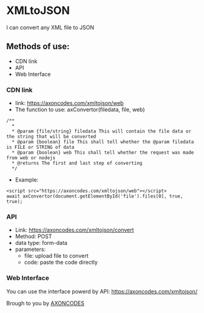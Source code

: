 # XMLtoJSON
I can convert any XML file to JSON

## Methods of use:
 - CDN link
 - API
 - Web Interface

### CDN link
 - link: https://axoncodes.com/xmltojson/web
 - The function to use: axConvertor(filedata, file, web)
 ```
 /**
   * 
   * @param {file/string} filedata This will contain the file data or the string that will be converted
   * @param {boolean} file This shall tell whether the @param filedata is FILE or STRING of data 
   * @param {boolean} web This shall tell whether the request was made from web or nodejs 
   * @returns The first and last step of converting
   */
 ```
 - Example:
 ```
 <script src="https://axoncodes.com/xmltojson/web"></script>
 await axConvertor(document.getElementById('file').files[0], true, true);
 ```

### API
- Link: https://axoncodes.com/xmltojson/convert
- Method: POST
- data type: form-data
- parameters:
    - file: upload file to convert
    - code: paste the code directly

### Web Interface
 You can use the interface powerd by API: https://axoncodes.com/xmltojson/



Brough to you by [AXONCODES](https://axoncodes.com)